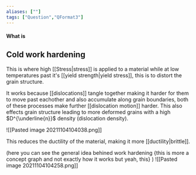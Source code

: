 ```yaml
---
aliases: [""]
tags: ["Question","QFormat3"]
---
```


#### What is
## Cold work hardening
This is where high [[Stress|stress]] is applied to a material while at low temperatures past it's [[yield strength|yield stress]], this is to distort the grain structure.

It works because [[dislocations]] tangle together making it harder for them to move past eachother and also accumulate along grain boundaries, both of these processes make further [[dislocation motion]] harder. This also effects grain structure leading to more deformed grains with a high $D^{\underline{n}}$ density (dislocation density).

![[Pasted image 20211104104038.png]]

This reduces the ductility of the material, making it more [[ductility|brittle]]. 

(here you can see the general idea behined work hardening {this is more a concept graph and not exactly how it works but yeah, this} )
![[Pasted image 20211104104258.png]]